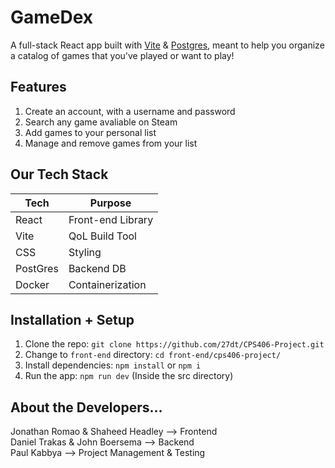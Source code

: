 # GameDex
A full-stack React app built with [Vite](https://vite.dev/) & [Postgres](https://www.postgresql.org/), meant to help you organize a catalog of games that you've played or want to play!

## Features
1. Create an account, with a username and password
2. Search any game avaliable on Steam
3. Add games to your personal list
4. Manage and remove games from your list

## Our Tech Stack
|     Tech      |          Purpose           |
|---------------|----------------------------|
|     React     |      Front-end Library     |
|     Vite      |       QoL Build Tool       |
|      CSS      |          Styling           |
|   PostGres    |        Backend DB          |
|    Docker     |      Containerization      |

## Installation + Setup
1. Clone the repo: ```git clone https://github.com/27dt/CPS406-Project.git```
2. Change to ```front-end``` directory: ```cd front-end/cps406-project/```
3. Install dependencies: ```npm install``` or ```npm i``` 
4. Run the app: ```npm run dev``` (Inside the src directory) 

## About the Developers...
Jonathan Romao & Shaheed Headley --> Frontend <br>
Daniel Trakas & John Boersema --> Backend <br>
Paul Kabbya --> Project Management & Testing 
